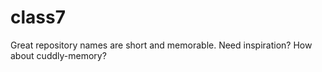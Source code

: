 # class7
Great repository names are short and memorable. Need inspiration? How about cuddly-memory?
